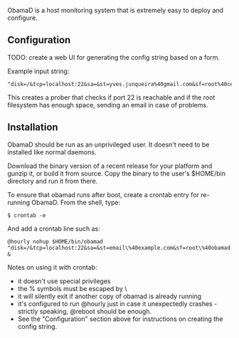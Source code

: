 ObamaD is a host monitoring system that is extremely easy to deploy and configure.

Configuration
-------------

TODO: create a web UI for generating the config string based on a form.

Example input string:

    "disk=/&tcp=localhost:22&sa=&st=yves.junqueira%40gmail.com&sf=root%40cetico.org"

This creates a prober that checks if port 22 is reachable and if the root
filesystem has enough space, sending an email in case of problems.

Installation
----------

ObamaD should be run as an unprivileged user. It doesn't need to be installed like normal daemons. 

Download the binary version of a recent release for your platform and gunzip it, or build it from source. Copy the binary to the user's $HOME/bin directory and run it from there.

To ensure that obamad runs after boot, create a crontab entry for re-running ObamaD. From the shell, type: 

```
$ crontab -e
```

And add a crontab line such as:

    @hourly nohup $HOME/bin/obamad "disk=/&tcp=localhost:22&sa=&st=email\%40example.com&sf=root\%40obamad.com" &

Notes on using it with crontab:
- it doesn't use special privileges
- the % symbols must be escaped by \
- it will silently exit if another copy of obamad is already running
- it's configured to run @hourly just in case it unexpectedly crashes -
  strictly speaking, @reboot should be enough.
- See the "Configuration" section above for instructions on creating the config string.
